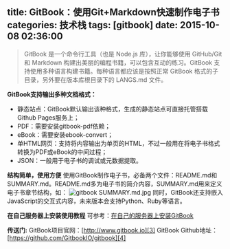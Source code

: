 title: GitBook：使用Git+Markdown快速制作电子书
categories: 技术栈
tags: [gitbook]
date: 2015-10-08 02:36:00
---
> GitBook 是一个命令行工具（也是 Node.js 库），让你能够使用 GitHub/Git 和 Markdown 构建出美丽的编程书籍，可以包含互动的练习。GitBook 支持使用多种语言构建书籍。每种语言都应该是按照正常 GitBook 格式的子目录，另外要在版本库根目录下的 LANGS.md 文件。

**GitBook支持输出多种文档格式：**
- 静态站点：GitBook默认输出该种格式，生成的静态站点可直接托管搭载Github Pages服务上；
- PDF：需要安装gitbook-pdf依赖；
- eBook：需要安装ebook-convert；
- 单HTML网页：支持将内容输出为单页的HTML，不过一般用在将电子书格式转换为PDF或eBook的中间过程；
- JSON：一般用于电子书的调试或元数据提取。

**结构简单，使用方便**
使用GitBook制作电子书，必备两个文件：README.md和SUMMARY.md。README.md多为电子书的简介内容，SUMMARY.md用来定义电子书章节结构，如：
![gitbook SUMMARY.md.jpg][1]
同时，GitBook还支持嵌入JavaScript的交互式内容，未来版本会支持Python、Ruby等语言。

**在自己服务器上安装使用教程**
可参考：[在自己的服务器上安装GitBook][2]

**传送门:**
GitBook项目官网：[http://www.gitbook.io][3]
GitBook Github地址：[https://github.com/GitbookIO/gitbook][4]


  [1]: http://www.ghostsf.com/usr/uploads/2015/10/2483296412.jpg
  [2]: http://blog.csdn.net/ys743276112/article/details/45130831
  [3]: http://www.gitbook.io
  [4]: https://github.com/GitbookIO/gitbook
